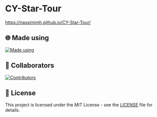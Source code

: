 # CY-Star-Tour

https://nassimjmh.github.io/CY-Star-Tour/


## 🌐 Made using

<a href="https://github.com/nassimjmh/CY-Star-Tour">
    <img src="https://skillicons.dev/icons?i=html,css&theme=dark" alt="Made using"/>
</a>


## 👥 Collaborators

<a href="https://github.com/nassimjmh/CY-Star-Tour/graphs/contributors">
  <img src="https://contrib.rocks/image?repo=nassimjmh/CY-Star-Tour" alt="Contributors" />
</a>

## 📜 License
This project is licensed under the MIT License - see the [LICENSE](LICENSE) file for details.
